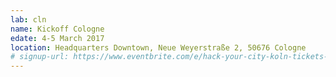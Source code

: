 ```yaml
---
lab: cln
name: Kickoff Cologne
edate: 4-5 March 2017
location: Headquarters Downtown, Neue Weyerstraße 2, 50676 Cologne
# signup-url: https://www.eventbrite.com/e/hack-your-city-koln-tickets-31149547134
---
```


